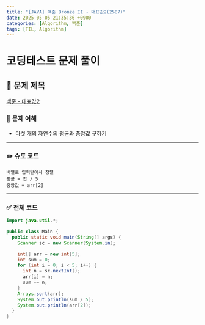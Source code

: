 ```yaml
---
title: "[JAVA] 백준 Bronze II - 대표값2(2587)"
date: 2025-05-05 21:35:36 +0900
categories: [Algorithm, 백준]
tags: [TIL, Algorithm]
---
```

# 코딩테스트 문제 풀이

## 📘 문제 제목
[백준 - 대표값2](https://www.acmicpc.net/problem/2587)

### 🧠 문제 이해
- 다섯 개의 자연수의 평균과 중앙값 구하기

---

### ✏️ 슈도 코드

```plaintext
배열로 입력받아서 정렬
평균 = 합 / 5
중앙값 = arr[2]
```

---

### ✅ 전체 코드
```java
import java.util.*;

public class Main {
  public static void main(String[] args) {
    Scanner sc = new Scanner(System.in);

    int[] arr = new int[5];
    int sum = 0;
    for (int i = 0; i < 5; i++) {
      int n = sc.nextInt();
      arr[i] = n;
      sum += n;
    }
    Arrays.sort(arr);
    System.out.println(sum / 5);
    System.out.println(arr[2]);
  }
}
```
